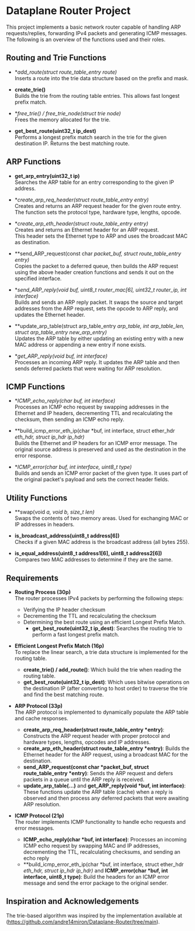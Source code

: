 # Dataplane Router Project

This project implements a basic network router capable of handling ARP requests/replies,
forwarding IPv4 packets and generating ICMP messages. The following is an overview of the
functions used and their roles.

## Routing and Trie Functions

- **add_route(struct route_table_entry *route)**  
  Inserts a route into the trie data structure based on the prefix and mask.

- **create_trie()**  
  Builds the trie from the routing table entries. This allows fast longest prefix match.

- **free_trie() / free_trie_node(struct trie *node)**  
  Frees the memory allocated for the trie.

- **get_best_route(uint32_t ip_dest)**  
  Performs a longest prefix match search in the trie for the given destination IP.
  Returns the best matching route.

## ARP Functions

- **get_arp_entry(uint32_t ip)**  
  Searches the ARP table for an entry corresponding to the given IP address.

- **create_arp_req_header(struct route_table_entry *entry)**  
  Creates and returns an ARP request header for the given route entry.  
  The function sets the protocol type, hardware type, lengths, opcode.

- **create_arp_eth_header(struct route_table_entry *entry)**  
  Creates and returns an Ethernet header for an ARP request.  
  This header sets the Ethernet type to ARP and uses the broadcast MAC as destination.

- **send_ARP_request(const char *packet_buf, struct route_table_entry *entry)**  
  Copies the packet to a deferred queue, then builds the ARP request using the above
  header creation functions and sends it out on the specified interface.

- **send_ARP_reply(void *buf, uint8_t router_mac[6], uint32_t router_ip, int interface)**  
  Builds and sends an ARP reply packet. It swaps the source and target addresses from 
  the ARP request, sets the opcode to ARP reply, and updates the Ethernet header.

- **update_arp_table(struct arp_table_entry *arp_table, int *arp_table_len, struct arp_table_entry new_arp_entry)**  
  Updates the ARP table by either updating an existing entry with a new MAC address or 
  appending a new entry if none exists.

- **get_ARP_reply(void *buf, int interface)**  
  Processes an incoming ARP reply. It updates the ARP table and then sends deferred packets that were waiting for ARP resolution.

## ICMP Functions

- **ICMP_echo_reply(char *buf, int interface)**  
  Processes an ICMP echo request by swapping addresses in the Ethernet and IP headers, 
  decrementing TTL and recalculating the checksum, then sending an ICMP echo reply.

- **build_icmp_error_eth_ip(char *buf, int interface, struct ether_hdr *eth_hdr, struct ip_hdr *ip_hdr)**  
  Builds the Ethernet and IP headers for an ICMP error message. The original source address is preserved and used as the destination in the error response.

- **ICMP_error(char *buf, int interface, uint8_t type)**  
  Builds and sends an ICMP error packet of the given type. It uses part of the original packet's payload and sets the correct header fields.

## Utility Functions

- **swap(void *a, void *b, size_t len)**  
  Swaps the contents of two memory areas. Used for exchanging MAC or IP addresses in headers.

- **is_broadcast_address(uint8_t address[6])**  
  Checks if a given MAC address is the broadcast address (all bytes 255).

- **is_equal_address(uint8_t address1[6], uint8_t address2[6])**  
  Compares two MAC addresses to determine if they are the same.

## Requirements

- **Routing Process (30p)**  
  The router processes IPv4 packets by performing the following steps:  
  - Verifying the IP header checksum  
  - Decrementing the TTL and recalculating the checksum  
  - Determining the best route using an efficient Longest Prefix Match.  
    - **get_best_route(uint32_t ip_dest)**: Searches the routing trie to perform a fast longest prefix match.  

- **Efficient Longest Prefix Match (16p)**  
  To replace the linear search, a trie data structure is implemented for the routing table.  
    - **create_trie() / add_route()**: Which build the trie when reading the routing table.  
    - **get_best_route(uint32_t ip_dest)**: Which uses bitwise operations on the destination IP (after converting to host order) to traverse the trie and find the best matching route.

- **ARP Protocol (33p)**  
  The ARP protocol is implemented to dynamically populate the ARP table and cache responses.  
    - **create_arp_req_header(struct route_table_entry *entry)**: Constructs the ARP request header with proper protocol and hardware types, lengths, opcodes and IP addresses.  
    - **create_arp_eth_header(struct route_table_entry *entry)**: Builds the Ethernet header for the ARP request, using a broadcast MAC for the destination.  
    - **send_ARP_request(const char *packet_buf, struct route_table_entry *entry)**: Sends the ARP request and defers packets in a queue until the ARP reply is received.  
    - **update_arp_table(...)** and **get_ARP_reply(void *buf, int interface)**: These functions update the ARP table (cache) when a reply is observed and then process any deferred packets that were awaiting ARP resolution.

- **ICMP Protocol (21p)**  
  The router implements ICMP functionality to handle echo requests and error messages.  
    - **ICMP_echo_reply(char *buf, int interface)**: Processes an incoming ICMP echo request by swapping MAC and IP addresses, decrementing the TTL, recalculating checksums, and sending an echo reply  
    - **build_icmp_error_eth_ip(char *buf, int interface, struct ether_hdr *eth_hdr, struct ip_hdr *ip_hdr)** and **ICMP_error(char *buf, int interface, uint8_t type)**: Build the headers for an ICMP error message and send the error package to the original sender.

## Inspiration and Acknowledgements

The trie-based algorithm was inspired by the implementation available at (https://github.com/andre14miron/Dataplane-Router/tree/main).